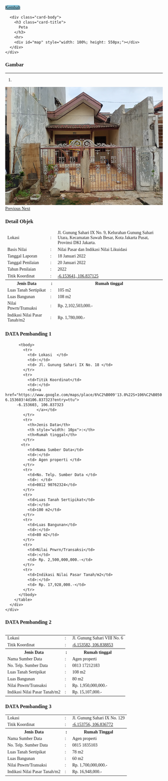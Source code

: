 
<head>
  <meta charset="utf-8">
  <meta name="viewport" content="width=device-width, initial-scale=1">
  <title>KJPP Hari Utomo dan Rekan</title>
  <link rel="stylesheet" href="https://diy.magis.unwahas.ac.id/AdminLTE/plugins/fontawesome-free/css/all.min.css">
  <link href="https://diy.magis.unwahas.ac.id/css/app.css" rel="stylesheet">
  <link rel="stylesheet" href="https://unpkg.com/leaflet@1.7.1/dist/leaflet.css"
    integrity="sha512-xodZBNTC5n17Xt2atTPuE1HxjVMSvLVW9ocqUKLsCC5CXdbqCmblAshOMAS6/keqq/sMZMZ19scR4PsZChSR7A=="
    crossorigin="" />
  <script src="https://unpkg.com/leaflet@1.7.1/dist/leaflet.js"
    integrity="sha512-XQoYMqMTK8LvdxXYG3nZ448hOEQiglfqkJs1NOQV44cWnUrBc8PkAOcXy20w0vlaXaVUearIOBhiXZ5V3ynxwA=="
    crossorigin=""></script>
  <script src="https://cdnjs.cloudflare.com/ajax/libs/Chart.js/3.5.1/chart.js"></script>
  <!-- jQuery -->
  <script src="https://diy.magis.unwahas.ac.id/AdminLTE/plugins/jquery/jquery.min.js"></script>
  <!-- Bootstrap 4 -->
  <script src="https://diy.magis.unwahas.ac.id/AdminLTE/plugins/bootstrap/js/bootstrap.bundle.min.js"></script>
  <!-- DataTables -->
  <script src="https://diy.magis.unwahas.ac.id/AdminLTE/plugins/datatables/jquery.dataTables.min.js"></script>
  <script src="https://diy.magis.unwahas.ac.id/AdminLTE/plugins/datatables-bs4/js/dataTables.bootstrap4.min.js"></script>
  <script src="https://diy.magis.unwahas.ac.id/AdminLTE/plugins/datatables-responsive/js/dataTables.responsive.min.js"></script>
  <script src="https://diy.magis.unwahas.ac.id/AdminLTE/plugins/datatables-responsive/js/responsive.bootstrap4.min.js"></script>
</head>

<style>
  body {
    font-family: 'Montserrat', 'sans-serif';
  }
</style>
<div class="row mx-5 mt-3">
   <div class="col">
    <a href="GISKJPPHU.html" class="btn" style="background-color: #84C2D8; border-radius: 10px">Kembali</a>
   </div>
</div>
<div class="row mt-3 mx-5">
  <div class="col-sm-6">
    <div class="card">

      <div class="card-body">
        <h3 class="card-title">
          Peta
        </h3>
        <hr>
        <div id="map" style="width: 100%; height: 550px;"></div>
      </div>
    </div>
  </div>
  <div class="col-sm-6">
    <div class="card">
      <!-- /.card-header -->
      <div class="card-body">
        <h3 class="card-title">
      Gambar
        </h3>
        <hr>
        <div id="carouselExampleIndicators" class="carousel slide" data-ride="carousel">
          <ol class="carousel-indicators">
           <li data-target="#carouselExampleIndicators" data-slide-to="0" class="active"></li>
          </ol>
          <div class="carousel-inner">
                        <div class="carousel-item active" data-bs-interval="2000">
				<img class="d-block w-100" src="SAHARI 1.png" alt="First slide">
            </div>
                      </div>
          <a class="carousel-control-prev" href="SAHARI 2.png" role="button" data-slide="prev">
            <span class="carousel-control-custom-icon" aria-hidden="true">
              <i class="fas fa-chevron-left"></i>
            </span>
            <span class="sr-only">Previous</span>
          </a>
          <a class="carousel-control-next" href="SAHARI 3.png" role="button" data-slide="next">
            <span class="carousel-control-custom-icon" aria-hidden="true">
              <i class="fas fa-chevron-right"></i>
            </span>
            <span class="sr-only">Next</span>
          </a>
        </div>
      </div>
      <!-- /.card-body -->
    </div>
  </div>
</div>
<div class="row mt-3 mx-5">
  <div class="col-md-6 ">
    <div class="card">
      <div class="card-header">
        <h3 class="card-title">Detail Objek</h3>
      </div>
      <!-- /.card-header -->
      <div class="card-body">
        <table class="table table-bordered">
          <thead>
			 <tr>
              <td> Lokasi  </td>
              <td>:</td>
              <td>Jl. Gunung Sahari IX No. 9, Kelurahan Gunung Sahari Utara, Kecamatan Sawah Besar, Kota Jakarta Pusat, Provinsi DKI Jakarta.</tr>
			 <tr>
              <td>Basis Nilai</td>
              <td>: </td>
              <td>Nilai Pasar dan Indikasi Nilai Likuidasi</td>
            </tr>
			<tr>
              <td>Tanggal Laporan</td>
              <td>: </td>
              <td>18 Januari 2022</td>
            </tr>
			<tr>
              <td>Tanggal Penilaian</td>
              <td>: </td>
              <td>20 Januari 2022</td>
            </tr>
			<tr>
              <td>Tahun Penilaian</td>
              <td>: </td>
              <td> 2022 </td>
            </tr>
			<tr>
              <td>Titik Koordinat</td>
              <td>:</td>
              <td><a href="https://www.google.com/maps/place/6%C2%B009'13.1%22S+106%C2%B050'13.7%22E/@-6.1536357,106.8345501,17z/data=!3m1!4b1!4m4!3m3!8m2!3d-6.153641!4d106.837125?entry=ttu">
        -6.153641, 106.837125 													
                  </a></td>
            </tr>
			<tr>
              <th>Jenis Data</th>
              <th style="width: 10px">:</th>
              <th>Rumah tinggal</th>
            </tr>
           <tr>
              <td>Luas Tanah Sertipikat</td>
              <td>:</td>
              <td>105 m2</td>
            </tr>
			<tr>
              <td>Luas Bangunan</td>
              <td>:</td>
              <td>108 m2</td>
            </tr>
			<tr>
              <td>Nilai Pnwrn/Transaksi</td>
              <td>:</td>
              <td> Rp. 2,102,503,000.-</td>
            </tr>
			<tr>
              <td>Indikasi Nilai Pasar Tanah/m2</td>
              <td>:</td>
              <td> Rp. 1,780,000.-</td>
            </tr>
          </tbody>
        </table>
      </div>
    </div>
    <!-- /.card -->
 <div class="card">
      <div class="card-header">
        <h3 class="card-title">DATA Pembanding 1</h3>
      </div>
      <!-- /.card-header -->
      <div class="card-body">
        <table class="table table-bordered">

          <tbody>
			<tr>
              <td> Lokasi  </td>
              <td>:</td>
              <td> Jl. Gunung Sahari IX No. 18 </td>
            </tr>
			<tr>
              <td>Titik Koordinat</td>
              <td>:</td>
              <td><a href="https://www.google.com/maps/place/6%C2%B009'13.0%22S+106%C2%B050'14.4%22E/@-6.1535977,106.8347481,17z/data=!3m1!4b1!4m4!3m3!8m2!3d-6.153603!4d106.837323?entry=ttu">
         -6.153603, 106.837323 									
                  </a></td>
            </tr>
			<tr>
              <th>Jenis Data</th>
              <th style="width: 10px">:</th>
              <th>Rumah tinggal</th>
            </tr>
           <tr>
              <td>Nama Sumber Data</td>
              <td>:</td>
              <td> Agen properti </td>
            </tr>
			<tr>
              <td>No. Telp. Sumber Data </td>
              <td>: </td>
              <td>0812 90762324</td>
            </tr>
			<tr>
              <td>Luas Tanah Sertipikat</td>
              <td>:</td>
              <td>100 m2</td>
            </tr>
			<tr>
              <td>Luas Bangunan</td>
              <td>:</td>
              <td>80 m2</td>
            </tr>
			<tr>
              <td>Nilai Pnwrn/Transaksi</td>
              <td>:</td>
              <td> Rp. 2,500,000,000.-</td>
            </tr>
			<tr>
              <td>Indikasi Nilai Pasar Tanah/m2</td>
              <td>:</td>
              <td> Rp. 17,928,000.-</td>
            </tr>
          </tbody>
        </table>
      </div>
    </div>
  </div>
  <div class="col-md-6">
    <div class="card">
      <div class="card-header">
        <h3 class="card-title">DATA Pembanding 2</h3>
      </div>
      <!-- /.card-header -->
      <div class="card-body">
        <table class="table table-bordered">
          <tbody>
			<tr>
              <td> Lokasi  </td>
              <td>:</td>
              <td> Jl. Gunung Sahari VIII No. 6 </td>
            </tr>
			<tr>
              <td>Titik Koordinat</td>
              <td>:</td>
              <td><a href="https://www.google.com/maps/place/6%C2%B009'12.9%22S+106%C2%B050'19.9%22E/@-6.1535767,106.8362781,17z/data=!3m1!4b1!4m4!3m3!8m2!3d-6.153582!4d106.838853?entry=ttu">
        -6.153582, 106.838853 						 										
                  </a></td>
            </tr>
			<tr>
              <th>Jenis Data</th>
              <th style="width: 10px">:</th>
              <th> Rumah tinggal </th>
            </tr>
			<tr>
              <td>Nama Sumber Data</td>
              <td>:</td>
              <td>Agen properti</td>
            </tr>
			<tr>
              <td>No. Telp. Sumber Data </td>
              <td>: </td>
              <td>0813 17212183</td>
            </tr>
			<tr>
              <td>Luas Tanah Sertipikat</td>
              <td>:</td>
              <td>108 m2</td>
            </tr>
			<tr>
              <td>Luas Bangunan</td>
              <td>:</td>
              <td>80 m2</td>
            </tr>
			<tr>
              <td>Nilai Pnwrn/Transaksi</td>
              <td>:</td>
              <td> Rp. 1,950,000,000.-</td>
            </tr>
			<tr>
              <td>Indikasi Nilai Pasar Tanah/m2</td>
              <td>:</td>
              <td> Rp. 15,107,000.-</td>
            </tr>
          </tbody>
        </table>
      </div>
    </div>
    <!-- /.card -->
    <div class="card">
      <div class="card-header">
        <h3 class="card-title">DATA Pembanding 3</h3>
      </div>
      <!-- /.card-header -->
      <div class="card-body">
        <table class="table table-bordered">
         <tbody>
			<tr>
              <td> Lokasi  </td>
              <td>:</td>
              <td> Jl. Gunung Sahari IX No. 129 </td>
            </tr>
			<tr>
              <td>Titik Koordinat</td>
              <td>:</td>
              <td><a href="https://www.google.com/maps/place/6%C2%B009'13.5%22S+106%C2%B050'12.4%22E/@-6.1537507,106.8341971,17z/data=!3m1!4b1!4m4!3m3!8m2!3d-6.153756!4d106.836772?entry=ttu">
     -6.153756, 106.836772 					
                  </a></td>
            </tr>
			<tr>
              <th>Jenis Data</th>
              <th style="width: 10px">:</th>
              <th>Rumah Tinggal</th>
            </tr>
           <tr>
              <td>Nama Sumber Data</td>
              <td>:</td>
              <td> Agen properti </td>
            </tr>
			<tr>
              <td>No. Telp. Sumber Data </td>
              <td>: </td>
              <td>0815 1835103</td>
            </tr>
			<tr>
              <td>Luas Tanah Sertipikat</td>
              <td>:</td>
              <td>78 m2</td>
            </tr>
			<tr>
              <td>Luas Bangunan</td>
              <td>:</td>
              <td>60 m2</td>
            </tr>
			<tr>
              <td>Nilai Pnwrn/Transaksi</td>
              <td>:</td>
              <td> Rp. 1,700,000,000.-</td>
            </tr>
			<tr>
              <td>Indikasi Nilai Pasar Tanah/m2</td>
              <td>:</td>
              <td> Rp. 16,948,000.-</td>
            </tr>
          </tbody>
        </table>
      </div>
    </div>
<script>
  var peta1 = L.tileLayer('https://api.mapbox.com/styles/v1/{id}/tiles/{z}/{x}/{y}?access_token=pk.eyJ1IjoibWFwYm94IiwiYSI6ImNpejY4NXVycTA2emYycXBndHRqcmZ3N3gifQ.rJcFIG214AriISLbB6B5aw', {
            attribution: 'Map data &copy; <a href="https://www.openstreetmap.org/">OpenStreetMap</a> contributors, ' +
                '<a href="https://creativecommons.org/licenses/by-sa/2.0/">CC-BY-SA</a>, ' +
                'Imagery © <a href="https://www.mapbox.com/">Mapbox</a>',
            id: 'mapbox/streets-v11'
        });
    
    
        var map = L.map('map', {
            center: [-7.9409693,110.5509868],
            zoom: 14,
            layers: [peta1],
        });
    
        var baseMaps = {
            "Grayscale": peta1,
           
        };
    
        L.control.layers(baseMaps).addTo(map);



        var iconsekolah = L.icon({
            iconUrl: 'OBJEK SAHARI.png',
            iconSize:     [300, 300],        
        });

		var informasi = '<table class="table table-bordered"> <tr><td colspan="2"><a href="https://www.google.com/maps/dir//-7.9409693,110.5509868" class="btn btn-sm btn-default">Rute</a></td></tr></body></table>';
         L.marker([-7.9409693,110.5509868],{icon: iconsekolah})
        // .bindPopup(L.popup({maxWidth:500}).setContent('<a href="https://www.google.com/maps/dir//-7.9409693,110.5509868" target="_blank">Rute Ke Lokasi</a>'))
		 .addTo(map);
</script>
